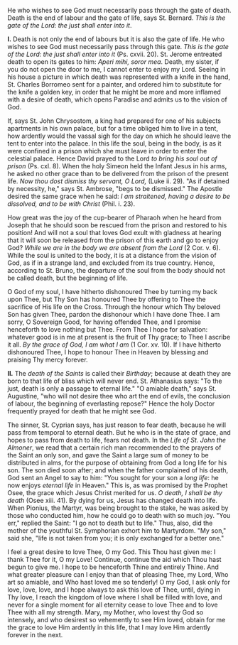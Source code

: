 
He who wishes to see God must necessarily pass through the gate of death. Death is the end of labour and the gate of life, says St. Bernard. *This is the gate of the Lord: the just shall enter into it*.

**I\.** Death is not only the end of labours but it is also the gate of life. He who wishes to see God must necessarily pass through this gate. *This is the gate of the Lord: the just shall enter into it* (Ps. cxvii. 20). St. Jerome entreated death to open its gates to him: *Aperi mihi, soror mea*. Death, my sister, if you do not open the door to me, I cannot enter to enjoy my Lord. Seeing in his house a picture in which death was represented with a knife in the hand, St. Charles Borromeo sent for a painter, and ordered him to substitute for the knife a golden key, in order that he might be more and more inflamed with a desire of death, which opens Paradise and admits us to the vision of God.

If, says St. John Chrysostom, a king had prepared for one of his subjects apartments in his own palace, but for a time obliged him to live in a tent, how ardently would the vassal sigh for the day on which he should leave the tent to enter into the palace. In this life the soul, being in the body, is as it were confined in a prison which she must leave in order to enter the celestial palace. Hence David prayed to the Lord *to bring his soul out of prison* (Ps. cxl. 8). When the holy Simeon held the Infant Jesus in his arms, he asked no other grace than to be delivered from the prison of the present life. *Now thou dost dismiss thy servant, O Lord,* (Luke ii. 29). \"As if detained by necessity, he,\" says St. Ambrose, \"begs to be dismissed.\" The Apostle desired the same grace when he said: *I am straitened, having a desire to be dissolved, and to be with Christ* (Phil. i. 23).

How great was the joy of the cup-bearer of Pharaoh when he heard from Joseph that he should soon be rescued from the prison and restored to his position! And will not a soul that loves God exult with gladness at hearing that it will soon be released from the prison of this earth and go to enjoy God? *While we are in the body we are absent from the Lord* (2 Cor. v. 6). While the soul is united to the body, it is at a distance from the vision of God, as if in a strange land, and excluded from its true country. Hence, according to St. Bruno, the departure of the soul from the body should not be called death, but the beginning of life.

O God of my soul, I have hitherto dishonoured Thee by turning my back upon Thee, but Thy Son has honoured Thee by offering to Thee the sacrifice of His life on the Cross. Through the honour which Thy beloved Son has given Thee, pardon the dishonour which I have done Thee. I am sorry, O Sovereign Good, for having offended Thee, and I promise henceforth to love nothing but Thee. From Thee I hope for salvation: whatever good is in me at present is the fruit of Thy grace; to Thee I ascribe it all. *By the grace of God, I am what I am* (1 Cor. xv. 10). If I have hitherto dishonoured Thee, I hope to honour Thee in Heaven by blessing and praising Thy mercy forever.

**II\.** The *death of the Saints* is called their *Birthday*; because at death they are born to that life of bliss which will never end. St. Athanasius says: \"To the just, death is only a passage to eternal life.\" \"O amiable death,\" says St. Augustine, \"who will not desire thee who art the end of evils, the conclusion of labour, the beginning of everlasting repose?\" Hence the holy Doctor frequently prayed for death that he might see God.

The sinner, St. Cyprian says, has just reason to fear death, because he will pass from temporal to eternal death. But he who is in the state of grace, and hopes to pass from death to life, fears not death. In the *Life of St. John the Almoner*, we read that a certain rich man recommended to the prayers of the Saint an only son, and gave the Saint a large sum of money to be distributed in alms, for the purpose of obtaining from God a long life for his son. The son died soon after; and when the father complained of his death, God sent an Angel to say to him: \"You sought for your son a *long life*: he now enjoys *eternal life* in Heaven.\" This is, as was promised by the Prophet Osee, the grace which Jesus Christ merited for us. *O death, I shall be thy death* (Osee xiii. 41). By dying for us, Jesus has changed death into life. When Pionius, the Martyr, was being brought to the stake, he was asked by those who conducted him, how he could go to death with so much joy. \"You err,\" replied the Saint: \"I go not to death but to life.\" Thus, also, did the mother of the youthful St. Symphorian exhort him to Martyrdom. \"My son,\" said she, \"life is not taken from you; it is only exchanged for a better one.\"

I feel a great desire to love Thee, O my God. This Thou hast given me: I thank Thee for it, O my Love! Continue, continue the aid which Thou hast begun to give me. I hope to be henceforth Thine and entirely Thine. And what greater pleasure can I enjoy than that of pleasing Thee, my Lord, Who art so amiable, and Who hast loved me so tenderly! O my God, I ask only for love, love, love, and I hope always to ask this love of Thee, until, dying in Thy love, I reach the kingdom of love where I shall be filled with love, and never for a single moment for all eternity cease to love Thee and to love Thee with all my strength. Mary, my Mother, who lovest thy God so intensely, and who desirest so vehemently to see Him loved, obtain for me the grace to love Him ardently in this life, that I may love Him ardently forever in the next.

